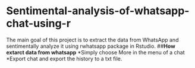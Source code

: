 # Sentimental-analysis-of-whatsapp-chat-using-r
  The main goal of this project is to extract the data from WhatsApp and sentimentally analyze it using rwhatsapp package in Rstudio.
##**How extarct data from whatsapp**
*Simply choose More in the menu of a chat
*Export chat and export the history to a txt file.
